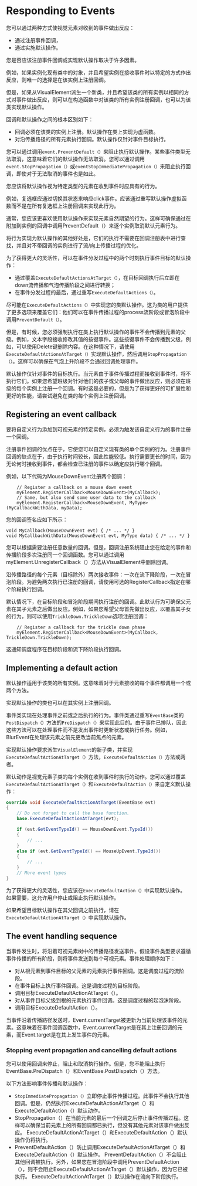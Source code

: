 # Responding to Events
您可以通过两种方式使视觉元素对收到的事件做出反应：
* 通过注册事件回调，
* 通过实施默认操作。

您是否应该注册事件回调或实现默认操作取决于许多因素。

例如，如果实例化现有类中的对象，并且希望实例在接收事件时以特定的方式作出反应，则唯一的选择是在该实例上注册回调。

但是，如果从VisualElement派生一个新类，并且希望该类的所有实例以相同的方式对事件做出反应，则可以在构造函数中对该类的所有实例注册回调，也可以为该类实现默认操作。

回调和默认操作之间的根本区别如下：
* 回调必须在该类的实例上注册。默认操作在类上实现为虚函数。
* 对沿传播路径的所有元素执行回调。默认操作仅针对事件目标执行。

您可以通过调用`event.PreventDefault（）`来阻止执行默认操作。某些事件类型无法取消，这意味着它们的默认操作无法取消。您可以通过调用`event.StopPropagation（）`或`eventStopImmediatePropagation（）`来阻止执行回调，即使对于无法取消的事件也是如此。

您应该将默认操作视为特定类型的元素在收到事件时应具有的行为。

例如，复选框应通过切换其状态来响应click事件。应该通过重写默认操作虚拟函数而不是在所有复选框上注册回调来实现此行为。

通常，您应该更喜欢使用默认操作来实现元素自然期望的行为。这样可确保通过在附加到实例的回调中调用PreventDefault（）来逐个实例取消默认元素行为。

将行为实现为默认操作的其他好处是，它们的执行不需要在回调注册表中进行查找，并且对不带回调的实例进行了流/向上传播过程的优化。

为了获得更大的灵活性，可以在事件分发过程中的两个时刻执行事件目标的默认操作：
* 通过覆盖`ExecuteDefaultActionsAtTarget（）`，在目标回调执行后立即在down流传播和气泡传播阶段之间进行转换；
* 在事件分发过程的最后，通过重写`ExecuteDefaultActions（）`。

尽可能在`ExecuteDefaultActions（）`中实现您的类默认操作。这为类的用户提供了更多选项来覆盖它们：他们可以在事件传播过程的process流阶段或冒泡阶段中调用`PreventDefault（）`。

但是，有时候，您必须强制执行在类上执行默认操作的事件不会传播到元素的父级。例如，文本字段接收修改其值的按键事件。这些按键事件不会传播到父级，例如，可以使用Delete键删除内容。在这种情况下，请使用`ExecuteDefaultActionsAtTarget（）`实现默认操作，然后调用`StopPropagation（）`。这样可以确保在气泡上升阶段不会通过回调处理事件。

默认操作仅针对事件的目标执行。当元素由于事件传播过程而接收到事件时，将不执行它们。如果您希望班级对针对他们的孩子或父母的事件做出反应，则必须在班级的每个实例上注册一个回调。有时这是必要的，但是为了获得更好的可扩展性和更好的性能，请尝试避免在类的每个实例上注册回调。

## Registering an event callback
要将自定义行为添加到可视元素的特定实例，必须为触发该自定义行为的事件注册一个回调。

注册事件回调的优点在于，它使您可以自定义现有类的单个实例的行为。注册事件回调的缺点在于，由于执行时间较长，因此性能较低。执行需要更长的时间，因为无论何时接收到事件，都会检查已注册的事件以确定应执行哪个回调。

例如，以下代码为MouseDownEvent注册两个回调：
```
    // Register a callback on a mouse down event
    myElement.RegisterCallback<MouseDownEvent>(MyCallback);
    // Same, but also send some user data to the callback
    myElement.RegisterCallback<MouseDownEvent, MyType>(MyCallbackWithData, myData);
```

您的回调签名应如下所示：
```
void MyCallback(MouseDownEvent evt) { /* ... */ }
void MyCallbackWithData(MouseDownEvent evt, MyType data) { /* ... */ }
```

您可以根据需要注册任意数量的回调。但是，回调注册系统阻止您在给定的事件和传播阶段多次注册同一个回调函数。您可以通过调用myElement.UnregisterCallback（）方法从VisualElement中删除回调。

沿传播路径的每个元素（目标除外）两次接收事件：一次在流下降阶段，一次在冒泡阶段。为避免两次执行已注册的回调，请使用可选的RegisterCallback指定在哪个阶段执行回调。

默认情况下，在目标阶段和冒泡阶段期间执行注册的回调。此默认行为可确保父元素在其子元素之后做出反应。例如，如果您希望父母首先做出反应，以覆盖其子女的行为，则可以使用`TrickleDown.TrickleDown`选项注册回调：
```
    // Register a callback for the trickle down phase
    myElement.RegisterCallback<MouseDownEvent>(MyCallback, TrickleDown.TrickleDown);
```

这通知调度程序在目标阶段和流下降阶段执行回调。

## Implementing a default action
默认操作适用于该类的所有实例。这意味着对于元素接收的每个事件都调用一个或两个方法。

实现默认操作的类也可以在其实例上注册回调。

事件类实现在处理事件之前或之后执行的行为。事件类通过重写`EventBase`类的`PostDispatch（）`方法的`PreDispatch（）`来实现此目的。由于事件已排队，因此这些方法可以在处理事件而不是发出事件时更新状态或执行任务。例如，BlurEvent在处理该元素之前先更改当前焦点的元素。

实现默认操作要求派生`VisualElement`的新子类，并实现`ExecuteDefaultActionAtTarget（）`方法，`ExecuteDefaultAction（）`方法或两者。

默认动作是视觉元素子类的每个实例在收到事件时执行的动作。您可以通过覆盖`ExecuteDefaultActionAtTarget（）`和`ExecuteDefaultAction（）`来自定义默认操作：
```cs
override void ExecuteDefaultActionAtTarget(EventBase evt)
{
    // Do not forget to call the base function.
    base.ExecuteDefaultActionAtTarget(evt);

    if (evt.GetEventTypeId() == MouseDownEvent.TypeId())
    {
        // ...
    }
    else if (evt.GetEventTypeId() == MouseUpEvent.TypeId())
    {
        // ...
    }
    // More event types
}
```

为了获得更大的灵活性，您应该在`ExecuteDefaultAction（）`中实现默认操作。
如果需要，这允许用户停止或阻止执行默认操作。

如果希望目标默认操作在其父回调之前执行，请在`ExecuteDefaultActionAtTarget（）`中实现默认操作。

## The event handling sequence
当事件发生时，将沿着可视元素树中的传播路径发送事件。假设事件类型要求遵循事件传播的所有阶段，则将事件发送到每个可视元素。事件处理顺序如下：
* 对从根元素到事件目标的父元素的元素执行事件回调。这是调度过程的流阶段。
* 在事件目标上执行事件回调。这是调度过程的目标阶段。
* 调用目标ExecuteDefaultActionAtTarget（）。
* 对从事件目标父级到根的元素执行事件回调。这是调度过程的起泡沫阶段。
* 调用目标ExecuteDefaultAction（）。

当事件沿着传播路径发送时，Event.currentTarget被更新为当前处理该事件的元素。这意味着在事件回调函数中，Event.currentTarget是在其上注册回调的元素，而Event.target是在其上发生事件的元素。

### Stopping event propagation and cancelling default actions
您可以使用回调来停止，阻止和取消执行操作。但是，您不能阻止执行EventBase.PreDispatch（）和EventBase.PostDispatch（）方法。

以下方法影响事件传播和默认操作：
* `StopImmediatePropagation（）`立即停止事件传播过程。此事件不会执行其他回调。但是，仍然执行ExecuteDefaultActionAtTarget（）和ExecuteDefaultAction（）默认动作。
* StopPropagation（）在当前元素的最后一个回调之后停止事件传播过程。这样可以确保当前元素上的所有回调都已执行，但没有其他元素对该事件做出反应。 ExecuteDefaultActionAtTarget（）和ExecuteDefaultAction（）默认操作仍将执行。
* PreventDefaultAction（）防止调用ExecuteDefaultActionAtTarget（）和ExecuteDefaultAction（）默认操作。 PreventDefaultAction（）不会阻止其他回调被执行。另外，如果您在冒泡阶段中调用PreventDefaultAction（），则不会阻止ExecuteDefaultActionAtTarget（）默认操作，因为它已被执行。 ExecuteDefaultActionAtTarget（）默认操作在流向下阶段执行。